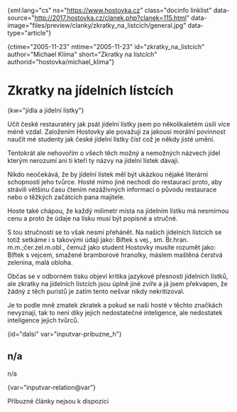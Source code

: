 
{xml:lang="cs" ns="https://www.hostovka.cz" class="docinfo linklist" data-source="http://2017.hostovka.cz/clanek.php?clanek=115.html" data-image="files/preview/clanky/zkratky\_na\_listcich/general.jpg" data-type="article"}

{ctime="2005-11-23" mtime="2005-11-23" id="zkratky\_na\_listcich" author="Michael Klíma" short="Zkratky na lístcích" authorid="hostovka/michael_klima"}

# Zkratky na jídelních lístcích

<!-- generated attribute kw by user_udpatekw.sh on 2020-05-12, do not edit -->

{kw="jídla a jídelní lístky"}

Učit české restauratéry jak psát jídelní lístky jsem po několikaletém úsilí více méně vzdal. Založením Hostovky ale považuji za jakousi morální povinnost naučit mé studenty jak české jídelní lístky číst což je někdy jisté umění.

Tentokrát ale nehovořím o všech těch možný a nemožných názvech jídel kterým nerozumí ani ti kteří ty názvy na jídelní lístek dávají.

Nikdo neočekává, že by jídelní lístek měl být ukázkou nějaké literární schopností jeho tvůrce. Hosté mimo jiné nechodí do restaurací proto, aby strávili většinu času čtením nezáživných informací o původu restaurace nebo o těžkých začátcích pana majitele.

Hoste také chápou, že každý milimetr místa na jídelním lístku má nesmírnou cenu a proto že údaje na lísku musí být popisné a stručné.

S tou stručností se to však nesmí přehánět. Na našich jídelních lístcích se totiž setkáme i s takovými údaji jako: Biftek s vej., sm. Br.hran. m.m.;čer.zel.m.obl., čemuž jako student Hostovky musíte rozumět jako: Biftek s vejcem, smažené bramborové hranolky, máslem maštěná čerstvá zelenina, malá obloha.

Občas se v odborném tisku objeví kritika jazykové přesnosti jídelních lístků, ale zkratky na jídelních lístcích jsou úplně jiné zvíře a já jsem překvapen, že žádný z těch puristů je zatím tento nešvar nikdy nekritizoval.

Je to podle mně zmatek zkratek a pokud se naši hosté v těchto značkách nevyznají, tak to není díky jejich nedostatečné inteligence, ale nedostatek inteligence jejich tvůrců.

{id="dalsi" var="inputvar-pribuzne_h"}

## n/a

n/a

{var="inputvar-relation@var"}

Příbuzné články nejsou k dispozici

